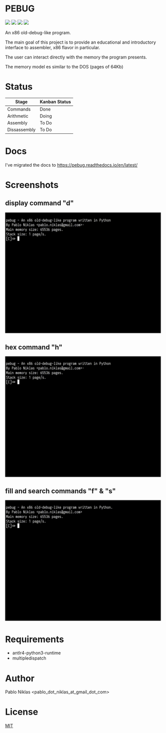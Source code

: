 # PEBUG

<img src=https://img.shields.io/github/license/pabloniklas/pebug> <img src=https://img.shields.io/github/v/release/pabloniklas/pebug> <img src=https://img.shields.io/github/languages/top/pabloniklas/pebug> <img src=https://img.shields.io/github/downloads/pabloniklas/pebug/total>

An x86 old-debug-like program.

The main goal of this project is to provide an educational and introductory interface to assembler, x86 flavor in
particular.

The user can interact directly with the memory the program presents.

The memory model es similar to the DOS (pages of 64Kb)

# Status

| Stage        | Kanban Status |
|--------------|---------------|
 | Commands     | Done          |
 | Arithmetic   | Doing         | 
 | Assembly     | To Do         | 
 | Dissassembly | To Do         | 


# Docs

I've migrated the docs to https://pebug.readthedocs.io/en/latest/

# Screenshots

## display command "d"

![display](https://raw.githubusercontent.com/pabloniklas/pebug/main/screenshots/d.gif "display")

## hex command "h"

![hex](https://raw.githubusercontent.com/pabloniklas/pebug/main/screenshots/h.gif "hex")

## fill and search commands "f" & "s"

![fas](https://raw.githubusercontent.com/pabloniklas/pebug/main/screenshots/fillAndSearch.gif "fas")

# Requirements

* antlr4-python3-runtime
* multipledispatch

# Author

Pablo Niklas <pablo_dot_niklas_at_gmail_dot_com>

# License

[MIT](https://github.com/git/git-scm.com/blob/main/MIT-LICENSE.txt)